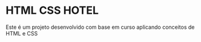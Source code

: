 # HTML CSS HOTEL
 Este é um projeto desenvolvido com base em curso aplicando conceitos de HTML e CSS
